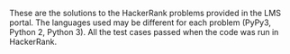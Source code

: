 These are the solutions to the HackerRank problems provided in the LMS portal. The languages used may be different for each problem (PyPy3, Python 2, Python 3). All the test cases passed when the code was run in HackerRank.
